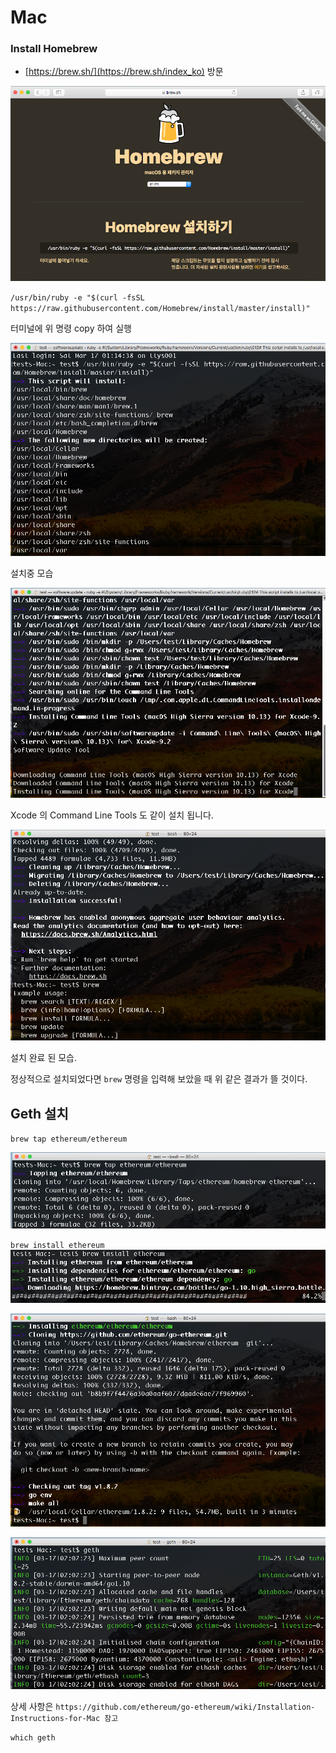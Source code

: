 # Mac

### Install Homebrew

* [https://brew.sh/](https://brew.sh/index_ko) 방문

![](assets/install_hombrew.png)

`/usr/bin/ruby -e "$(curl -fsSL https://raw.githubusercontent.com/Homebrew/install/master/install)"`

터미널에 위 명령 copy 하여 실행

![](assets/install_homebrew_1.png)

설치중 모습

![](assets/install_hombrew_2.png)

Xcode 의 Command Line Tools 도 같이 설치 됩니다.

![](assets/install_homebrew_3.png)

설치 완료 된 모습.

정상적으로 설치되었다면 `brew` 명령을 입력해 보았을 때 위 같은 결과가 뜰 것이다.

## Geth 설치

`brew tap ethereum/ethereum`

![](assets/geth_1.png)

`brew install ethereum`  
![](assets/geth_2.png)

![](assets/geth_3.png)

![](assets/geth_4.png)

상세 사항은 `https://github.com/ethereum/go-ethereum/wiki/Installation-Instructions-for-Mac 참고`



`which geth`

